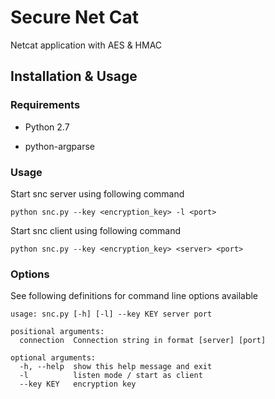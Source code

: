 # Secure Net Cat

Netcat application with AES & HMAC  <br/>

## Installation & Usage

### Requirements

- Python 2.7

- python-argparse 

### Usage

Start snc server using following command

```
python snc.py --key <encryption_key> -l <port>  
```

Start snc client using following command

```
python snc.py --key <encryption_key> <server> <port>
```
### Options

See following definitions for command line options available

```
usage: snc.py [-h] [-l] --key KEY server port

positional arguments:
  connection  Connection string in format [server] [port]

optional arguments:
  -h, --help  show this help message and exit
  -l          listen mode / start as client
  --key KEY   encryption key

```